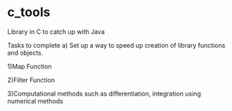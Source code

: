 # c_tools
Library in C to catch up with Java

Tasks to complete
a) Set up a way to speed up creation of library functions and objects.

1)Map Function

2)Filter Function

3)Computational methods such as differentiation, integration using numerical methods
